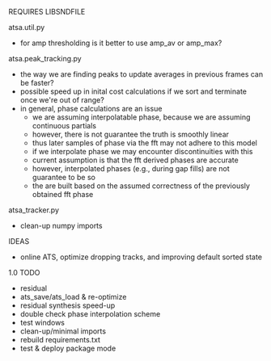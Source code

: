 REQUIRES LIBSNDFILE

atsa.util.py
* for amp thresholding is it better to use amp_av or amp_max?

atsa.peak_tracking.py
* the way we are finding peaks to update averages in previous frames can be faster?
* possible speed up in inital cost calculations if we sort and terminate once we're out of range?
* in general, phase calculations are an issue
    * we are assuming interpolatable phase, because we are assuming continuous partials
    * however, there is not guarantee the truth is smoothly linear
    * thus later samples of phase via the fft may not adhere to this model
    * if we interpolate phase we may encounter discontinuities with this
    * current assumption is that the fft derived phases are accurate
    * however, interpolated phases (e.g., during gap fills) are not guarantee to be so
    * the are built based on the assumed correctness of the previously obtained fft phase

atsa_tracker.py
* clean-up numpy imports



IDEAS
* online ATS, optimize dropping tracks, and improving default sorted state


1.0 TODO
* residual
* ats_save/ats_load & re-optimize
* residual synthesis speed-up
* double check phase interpolation scheme
* test windows
* clean-up/minimal imports
* rebuild requirements.txt
* test & deploy package mode